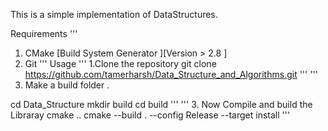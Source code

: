

This is a simple  implementation of DataStructures.

Requirements
'''
1. CMake [Build System Generator ][Version > 2.8 ]
2. Git 
'''
Usage 
'''
1.Clone the repository
git clone  https://github.com/tamerharsh/Data_Structure_and_Algorithms.git
'''
'''
2. Make a build folder .

cd Data_Structure
mkdir build 
cd build 
'''
'''
3.  Now Compile and build the Libraray
cmake ..
cmake --build . --config Release --target install
'''



